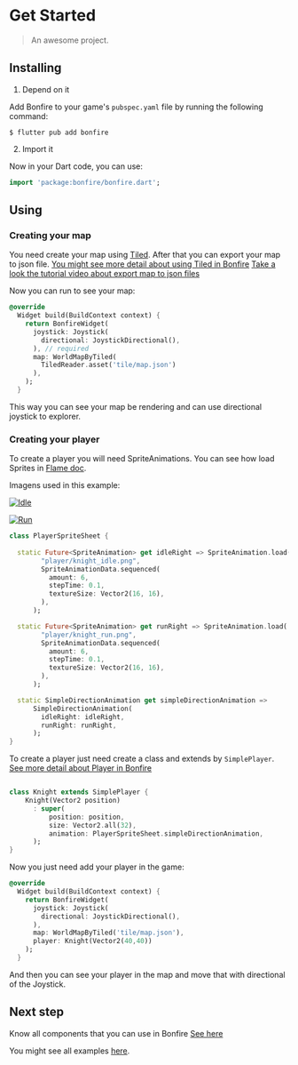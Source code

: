 # Get Started

> An awesome project.

## Installing

1. Depend on it

Add Bonfire to your game's `pubspec.yaml` file by running the following command:

```console
$ flutter pub add bonfire
```

2. Import it

Now in your Dart code, you can use:

```dart
import 'package:bonfire/bonfire.dart';
```

## Using

### Creating your map
You need create your map using [Tiled](https://www.mapeditor.org/). After that you can export your map to json file. [You might see more detail about using Tiled in Bonfire](doc/tiled_support?id=tiled-support) [Take a look the tutorial video about export map to json files](https://www.youtube.com/watch?v=hVCmLqZ0JVw)

Now you can run to see your map:


```dart
@override
  Widget build(BuildContext context) {
    return BonfireWidget(
      joystick: Joystick(
        directional: JoystickDirectional(),
      ), // required
      map: WorldMapByTiled(
        TiledReader.asset('tile/map.json')
      ),
    );
  }
```

This way you can see your map be rendering and can use directional joystick to explorer.


### Creating your player

To create a player you will need SpriteAnimations. You can see how load Sprites in [Flame doc](https://docs.flame-engine.org/main/flame/rendering/images.html).

Imagens used in this example:


[![Idle](https://raw.githubusercontent.com/RafaelBarbosatec/bonfire/master/example/assets/images/player/knight_idle.png)](https://raw.githubusercontent.com/RafaelBarbosatec/bonfire/master/example/assets/images/player/knight_idle.png)

[![Run](https://raw.githubusercontent.com/RafaelBarbosatec/bonfire/master/example/assets/images/player/knight_run.png)](https://raw.githubusercontent.com/RafaelBarbosatec/bonfire/master/example/assets/images/player/knight_run.png)


```dart
class PlayerSpriteSheet {
 
  static Future<SpriteAnimation> get idleRight => SpriteAnimation.load(
        "player/knight_idle.png",
        SpriteAnimationData.sequenced(
          amount: 6,
          stepTime: 0.1,
          textureSize: Vector2(16, 16),
        ),
      );

  static Future<SpriteAnimation> get runRight => SpriteAnimation.load(
        "player/knight_run.png",
        SpriteAnimationData.sequenced(
          amount: 6,
          stepTime: 0.1,
          textureSize: Vector2(16, 16),
        ),
      );

  static SimpleDirectionAnimation get simpleDirectionAnimation =>
      SimpleDirectionAnimation(
        idleRight: idleRight,
        runRight: runRight,
      );
}
```


To create a player just need create a class and extends by `SimplePlayer`. [See more detail about Player in Bonfire](doc/player?id=player)


```dart

class Knight extends SimplePlayer {
    Knight(Vector2 position)
      : super(
          position: position, 
          size: Vector2.all(32),
          animation: PlayerSpriteSheet.simpleDirectionAnimation,
      );
}

```

Now you just need add your player in the game:


```dart
@override
  Widget build(BuildContext context) {
    return BonfireWidget(
      joystick: Joystick(
        directional: JoystickDirectional(),
      ), 
      map: WorldMapByTiled('tile/map.json'),
      player: Knight(Vector2(40,40))
    );
  }
```

And then you can see your player in the map and move that with directional of the Joystick.

## Next step

Know all components that you can use in Bonfire [See here](doc/overview?id=overview)

You might see all examples [here](doc/examples?id=bonfire-example).